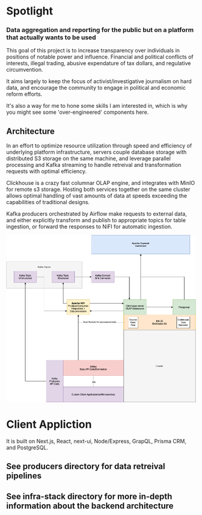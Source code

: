 # Spotlight 

### Data aggregation and reporting for the public but on a platform that actually wants to be used


This goal of this project is to increase transparency over individuals in positions of notable power and influence. Financial and political conflicts of interests, illegal trading, abusive expendature of tax dollars, and regulative circumvention.

It aims largely to keep the focus of activist/investigative journalism on hard data, and encourage the community to engage in political and economic reform efforts.

It's also a way for me to hone some skills I am interested in, which is why you might see some 'over-engineered' components here. 

## Architecture
In an effort to optimize resource utilization through speed and efficiency of underlying platform infrastructure, servers couple database storage with distributed S3 storage on the same machine, and leverage parallel processing and Kafka streaming to handle retreival and transformation requests with optimal efficiency.

Clickhouse is a crazy fast columnar OLAP engine, and integrates with MinIO for remote s3 storage. Hosting both services together on the same cluster allows optimal handling of vast amounts of data at speeds exceeding the capabilities of traditional designs.

Kafka producers orchestrated by Airflow make requests to external data, and  either explicitly transform and publish to appropriate topics for table ingestion, or forward the responses to NiFI for automatic ingestion.


![Diagram](./architecture.png)


# Client Appliction

It is built on Next.js, React, next-ui, Node/Express, GrapQL, Prisma CRM, and PostgreSQL. 

## See producers directory for data retreival pipelines

## See infra-stack directory for more in-depth information about the backend architecture